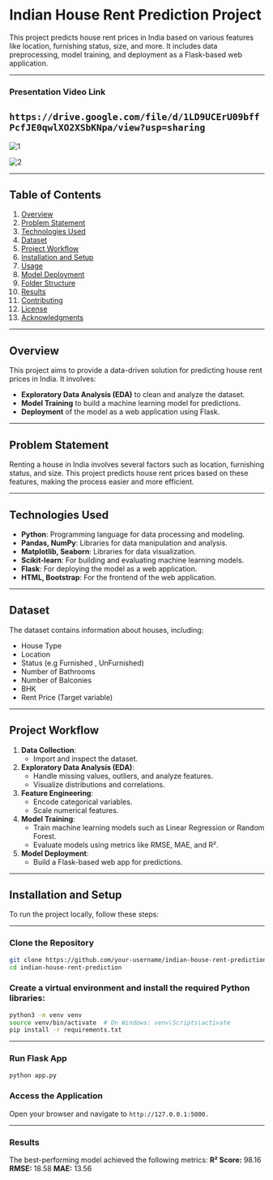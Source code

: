 # Indian House Rent Prediction Project

This project predicts house rent prices in India based on various features like location, furnishing status, size, and more. It includes data preprocessing, model training, and deployment as a Flask-based web application.

---
### Presentation Video Link
```https://drive.google.com/file/d/1LD9UCErU09bffPcfJE0qwlXO2XSbKNpa/view?usp=sharing```
---
![1](https://github.com/user-attachments/assets/3a060891-90a0-4ffc-93f8-c0b327ec4659)

![2](https://github.com/user-attachments/assets/b881db7d-e254-4bdf-8310-9f279f37d598)

---
## Table of Contents
1. [Overview](#overview)
2. [Problem Statement](#problem-statement)
3. [Technologies Used](#technologies-used)
4. [Dataset](#dataset)
5. [Project Workflow](#project-workflow)
6. [Installation and Setup](#installation-and-setup)
7. [Usage](#usage)
8. [Model Deployment](#model-deployment)
9. [Folder Structure](#folder-structure)
10. [Results](#results)
11. [Contributing](#contributing)
12. [License](#license)
13. [Acknowledgments](#acknowledgments)

---

## Overview

This project aims to provide a data-driven solution for predicting house rent prices in India. It involves:
- **Exploratory Data Analysis (EDA)** to clean and analyze the dataset.
- **Model Training** to build a machine learning model for predictions.
- **Deployment** of the model as a web application using Flask.

---

## Problem Statement

Renting a house in India involves several factors such as location, furnishing status, and size. This project predicts house rent prices based on these features, making the process easier and more efficient.

---

## Technologies Used

- **Python**: Programming language for data processing and modeling.
- **Pandas, NumPy**: Libraries for data manipulation and analysis.
- **Matplotlib, Seaborn**: Libraries for data visualization.
- **Scikit-learn**: For building and evaluating machine learning models.
- **Flask**: For deploying the model as a web application.
- **HTML, Bootstrap**: For the frontend of the web application.

---

## Dataset

The dataset contains information about houses, including:
- House Type
- Location
- Status (e.g Furnished , UnFurnished)
- Number of Bathrooms
- Number of Balconies
- BHK
- Rent Price (Target variable)


---

## Project Workflow

1. **Data Collection**:
   - Import and inspect the dataset.
2. **Exploratory Data Analysis (EDA)**:
   - Handle missing values, outliers, and analyze features.
   - Visualize distributions and correlations.
3. **Feature Engineering**:
   - Encode categorical variables.
   - Scale numerical features.
4. **Model Training**:
   - Train machine learning models such as Linear Regression or Random Forest.
   - Evaluate models using metrics like RMSE, MAE, and R².
5. **Model Deployment**:
   - Build a Flask-based web app for predictions.

---

## Installation and Setup

To run the project locally, follow these steps:

---

### Clone the Repository

```bash
git clone https://github.com/your-username/indian-house-rent-prediction.git
cd indian-house-rent-prediction
```
### Create a virtual environment and install the required Python libraries:
```bash
python3 -m venv venv
source venv/bin/activate  # On Windows: venv\Scripts\activate
pip install -r requirements.txt
```
---
### Run Flask App

```bash
python app.py
```

### Access the Application
Open your browser and navigate to ```http://127.0.0.1:5000.```


---
### Results
The best-performing model achieved the following metrics:
**R² Score:** 98.16
**RMSE:** 18.58
**MAE:** 13.56
